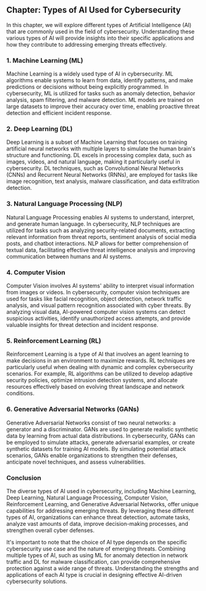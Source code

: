 Chapter: Types of AI Used for Cybersecurity
-------------------------------------------

In this chapter, we will explore different types of Artificial Intelligence (AI) that are commonly used in the field of cybersecurity. Understanding these various types of AI will provide insights into their specific applications and how they contribute to addressing emerging threats effectively.

### 1. Machine Learning (ML)

Machine Learning is a widely used type of AI in cybersecurity. ML algorithms enable systems to learn from data, identify patterns, and make predictions or decisions without being explicitly programmed. In cybersecurity, ML is utilized for tasks such as anomaly detection, behavior analysis, spam filtering, and malware detection. ML models are trained on large datasets to improve their accuracy over time, enabling proactive threat detection and efficient incident response.

### 2. Deep Learning (DL)

Deep Learning is a subset of Machine Learning that focuses on training artificial neural networks with multiple layers to simulate the human brain's structure and functioning. DL excels in processing complex data, such as images, videos, and natural language, making it particularly useful in cybersecurity. DL techniques, such as Convolutional Neural Networks (CNNs) and Recurrent Neural Networks (RNNs), are employed for tasks like image recognition, text analysis, malware classification, and data exfiltration detection.

### 3. Natural Language Processing (NLP)

Natural Language Processing enables AI systems to understand, interpret, and generate human language. In cybersecurity, NLP techniques are utilized for tasks such as analyzing security-related documents, extracting relevant information from threat reports, sentiment analysis of social media posts, and chatbot interactions. NLP allows for better comprehension of textual data, facilitating effective threat intelligence analysis and improving communication between humans and AI systems.

### 4. Computer Vision

Computer Vision involves AI systems' ability to interpret visual information from images or videos. In cybersecurity, computer vision techniques are used for tasks like facial recognition, object detection, network traffic analysis, and visual pattern recognition associated with cyber threats. By analyzing visual data, AI-powered computer vision systems can detect suspicious activities, identify unauthorized access attempts, and provide valuable insights for threat detection and incident response.

### 5. Reinforcement Learning (RL)

Reinforcement Learning is a type of AI that involves an agent learning to make decisions in an environment to maximize rewards. RL techniques are particularly useful when dealing with dynamic and complex cybersecurity scenarios. For example, RL algorithms can be utilized to develop adaptive security policies, optimize intrusion detection systems, and allocate resources effectively based on evolving threat landscape and network conditions.

### 6. Generative Adversarial Networks (GANs)

Generative Adversarial Networks consist of two neural networks: a generator and a discriminator. GANs are used to generate realistic synthetic data by learning from actual data distributions. In cybersecurity, GANs can be employed to simulate attacks, generate adversarial examples, or create synthetic datasets for training AI models. By simulating potential attack scenarios, GANs enable organizations to strengthen their defenses, anticipate novel techniques, and assess vulnerabilities.

### Conclusion

The diverse types of AI used in cybersecurity, including Machine Learning, Deep Learning, Natural Language Processing, Computer Vision, Reinforcement Learning, and Generative Adversarial Networks, offer unique capabilities for addressing emerging threats. By leveraging these different types of AI, organizations can enhance threat detection, automate tasks, analyze vast amounts of data, improve decision-making processes, and strengthen overall cyber defenses.

It's important to note that the choice of AI type depends on the specific cybersecurity use case and the nature of emerging threats. Combining multiple types of AI, such as using ML for anomaly detection in network traffic and DL for malware classification, can provide comprehensive protection against a wide range of threats. Understanding the strengths and applications of each AI type is crucial in designing effective AI-driven cybersecurity solutions.
